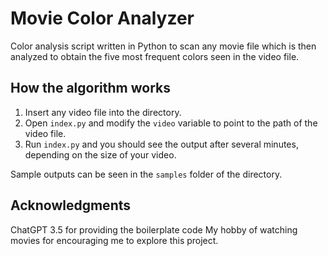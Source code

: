 # Movie Color Analyzer
Color analysis script written in Python to scan any movie file which is then analyzed to obtain the five most frequent colors seen in the video file.

## How the algorithm works
1. Insert any video file into the directory.
2. Open `index.py` and modify the `video` variable to point to the path of the video file.
3. Run `index.py` and you should see the output after several minutes, depending on the size of your video.

Sample outputs can be seen in the `samples` folder of the directory.

## Acknowledgments
ChatGPT 3.5 for providing the boilerplate code
My hobby of watching movies for encouraging me to explore this project.
